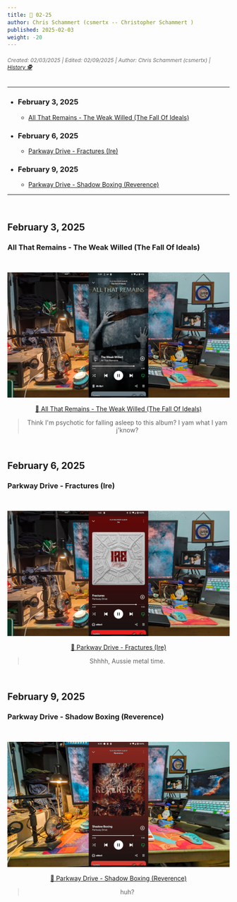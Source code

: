 ```yaml
---
title: 🎸 02-25
author: Chris Schammert (csmertx -- Christopher Schammert )
published: 2025-02-03
weight: -20
---
```


<!-- The content of this website was written by Christopher Schammert aka Chris Schammert -->

<!--more-->

<!--{{< toc >}}-->

###### <p style="font-size:12px"><span style="color:dimgray">_Created: 02/03/2025 | Edited: 02/09/2025 | Author: Chris Schammert (csmertx) | [History 🕵️](https://github.com/csmertx/csmertx.github.io/commits/main/content/Blog/music/2025/0225.md "Github.com | csmertx \ csmertx.github.io \ commits \ main \ content \ Blog \ Music \ 2025 \ 02-2025")_</span></p>

---

- ### February 3, 2025
    - [All That Remains - The Weak Willed (The Fall Of Ideals)](/Blog/music/2025/0225#all-that-remains---the-weak-willed-the-fall-of-ideals)

- ### February 6, 2025
    - [Parkway Drive - Fractures (Ire)](/Blog/music/2025/0225#parkway-drive---fractures-ire)

- ### February 9, 2025
    - [Parkway Drive - Shadow Boxing (Reverence)](/Blog/music/2025/0225#parkway-drive---shadow-boxing-reverence)

---

<br />

## February 3, 2025
### All That Remains - The Weak Willed (The Fall Of Ideals)

<br />
<div style="text-align: center;">

![albumimg](/Blog/music/images/all_that_remains_the_fall_of_ideals.jpg "All That Remains - The Fall Of Ideals - Spotify Screenshot")
<br />

[🔗 All That Remains - The Weak Willed (The Fall Of Ideals)](https://www.youtube.com/watch?v=GPjJ7RKvjSk "YouTube \ All That Remains - The Weak Willed (The Fall Of Ideals)")

> Think I'm psychotic for falling asleep to this album? I yam what I yam j'know?

</div>
<br />

## February 6, 2025
### Parkway Drive - Fractures (Ire)

<br />
<div style="text-align: center;">

![albumimg](/Blog/music/images/parkway_drive_ire.jpg "Parkway Drive - Ire - Spotify Screenshot")
<br />

[🔗 Parkway Drive - Fractures (Ire)](https://www.youtube.com/watch?v=pStCik6QCIc "YouTube \ Parkway Drive - Fractures (Ire)")

> Shhhh, Aussie metal time.

</div>
<br />

## February 9, 2025
### Parkway Drive - Shadow Boxing (Reverence)

<br />
<div style="text-align: center;">

![albumimg](/Blog/music/images/parkway_drive_reverence.jpg "Parkway Drive - Reverence - Spotify Screenshot")
<br />

[🔗 Parkway Drive - Shadow Boxing (Reverence)](https://www.youtube.com/watch?v=dq8l-wadpog "YouTube \ Parkway Drive - Shadow Boxing (Reverence)")

> huh?

</div>
<br />